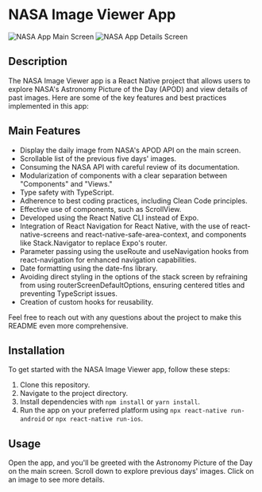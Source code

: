 # NASA Image Viewer App


<img src="https://res.cloudinary.com/getoutbcn/image/upload/v1697119308/portfolio/projects/Nasa1_jlneqy.png"  alt="NASA App Main Screen">

<img src="https://res.cloudinary.com/getoutbcn/image/upload/v1697119311/portfolio/projects/Nasa2_b3xpha.png"  alt="NASA App Details Screen">



## Description
The NASA Image Viewer app is a React Native project that allows users to explore NASA's Astronomy Picture of the Day (APOD) and view details of past images. Here are some of the key features and best practices implemented in this app:

## Main Features
- Display the daily image from NASA's APOD API on the main screen.
- Scrollable list of the previous five days' images.
- Consuming the NASA API with careful review of its documentation.
- Modularization of components with a clear separation between "Components" and "Views."
- Type safety with TypeScript.
- Adherence to best coding practices, including Clean Code principles.
- Effective use of components, such as ScrollView.
- Developed using the React Native CLI instead of Expo.
- Integration of React Navigation for React Native, with the use of react-native-screens and react-native-safe-area-context, and components like Stack.Navigator to replace Expo's router.
- Parameter passing using the useRoute and useNavigation hooks from react-navigation for enhanced navigation capabilities.
- Date formatting using the date-fns library.
- Avoiding direct styling in the options of the stack screen by refraining from using routerScreenDefaultOptions, ensuring centered titles and preventing TypeScript issues.
- Creation of custom hooks for reusability.

Feel free to reach out with any questions about the project to make this README even more comprehensive.

## Installation
To get started with the NASA Image Viewer app, follow these steps:

1. Clone this repository.
2. Navigate to the project directory.
3. Install dependencies with `npm install` or `yarn install`.
4. Run the app on your preferred platform using `npx react-native run-android` or `npx react-native run-ios`.

## Usage
Open the app, and you'll be greeted with the Astronomy Picture of the Day on the main screen. Scroll down to explore previous days' images. Click on an image to see more details.




